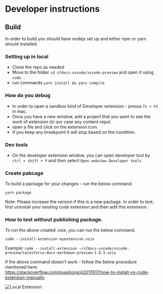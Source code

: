 # Developer instructions 

## Build

In order to build you should have nodejs set up and either npm or yarn should installed.

### Setting up in local

- Clone the repo as needed
- Move to the folder `cd sfdocs-vscode/vscode-preview` and open it using `code .`
- run commands `yarn install && yarn compile`

### How do you debug

- In order to open a sandbox kind of Developer extension - presss `fn + F5` in mac.
- Once you have a new window, add a project that you want to see the work of extension (in our case any content-repo)
- open a file and click on the extension icon.
- If you keep any breakpoint it will stop based on the condition.

### Dev tools 

- On the developer extension window, you can open developer tool by 
`ctrl + shift + P` and then select `Open webview Developer tools`

### Create pakcage

To  build a package for your changes - run the below command

```
yarn package
```
Note: Please increase the version if this is a new package.
In order to test, first uninstall your existing code extension and then add this extension.

### How to test without publishing package.

To run the above created .vsix, you can run the below command.

```
code --install-extension myextension.vsix
```

Example: `code --install-extension ~/sfdocs-vscode/vscode-preview/salesforce-docs-markdown-preview-1.0.5.vsix`

If the above command doesn't work - follow the below procedure mentioned here:  
https://stackoverflow.com/questions/42017617/how-to-install-vs-code-extension-manually

![Local Extension](https://i.stack.imgur.com/nPF49.png)

